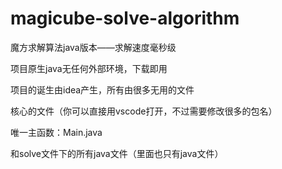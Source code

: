# magicube-solve-algorithm
 魔方求解算法java版本——求解速度毫秒级

项目原生java无任何外部环境，下载即用

项目的诞生由idea产生，所有由很多无用的文件

核心的文件（你可以直接用vscode打开，不过需要修改很多的包名）

唯一主函数：Main.java

和solve文件下的所有java文件（里面也只有java文件）
